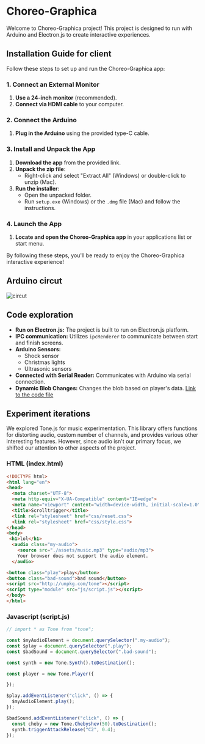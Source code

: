 # Choreo-Graphica

Welcome to Choreo-Graphica project! This project is designed to run with Arduino and Electron.js to create interactive experiences.

## Installation Guide for client

Follow these steps to set up and run the Choreo-Graphica app:

### 1. Connect an External Monitor
1. **Use a 24-inch monitor** (recommended).
2. **Connect via HDMI cable** to your computer.

### 2. Connect the Arduino
1. **Plug in the Arduino** using the provided type-C cable.

### 3. Install and Unpack the App
1. **Download the app** from the provided link.
2. **Unpack the zip file**:
   - Right-click and select "Extract All" (Windows) or double-click to unzip (Mac).
3. **Run the installer**:
   - Open the unpacked folder.
   - Run `setup.exe` (Windows) or the `.dmg` file (Mac) and follow the instructions.

### 4. Launch the App
1. **Locate and open the Choreo-Graphica app** in your applications list or start menu.

By following these steps, you'll be ready to enjoy the Choreo-Graphica interactive experience!


## Arduino circut 

![circut](https://github.com/AnastasiiaPavliuk/Rotrijk/assets/133123399/439029f5-72bb-4e01-b614-1be43ad94db5)



## Code exploration

- **Run on Electron.js:** The project is built to run on Electron.js platform.
- **IPC communication:** Utilizes `ipcRenderer` to communicate between start and finish screens.
- **Arduino Sensors:**
  - Shock sensor
  - Christmas lights
  - Ultrasonic sensors
- **Connected with Serial Reader:** Communicates with Arduino via serial connection.
- **Dynamic Blob Changes:** Changes the blob based on player's data. [Link to the code file](#)



## Experiment iterations 

We explored Tone.js for music experimentation. This library offers functions for distorting audio, custom number of channels, and provides various other interesting features. However, since audio isn't our primary focus, we shifted our attention to other aspects of the project.

### HTML (index.html)

```html
<!DOCTYPE html>
<html lang="en">
<head>
  <meta charset="UTF-8">
  <meta http-equiv="X-UA-Compatible" content="IE=edge">
  <meta name="viewport" content="width=device-width, initial-scale=1.0">
  <title>Scrolltrigger</title>
  <link rel="stylesheet" href="css/reset.css">
  <link rel="stylesheet" href="css/style.css">
</head>
<body>
 <h1>lol</h1>
  <audio class="my-audio">
    <source src="./assets/music.mp3" type="audio/mp3">
    Your browser does not support the audio element.
  </audio>

<button class="play">play</button>
<button class="bad-sound">bad sound</button>
<script src="http://unpkg.com/tone"></script>
<script type="module" src="js/script.js"></script>
</body>
</html>
```

### Javascript (script.js)

```js
// import * as Tone from "tone";

const $myAudioElement = document.querySelector(".my-audio");
const $play = document.querySelector(".play");
const $badSound = document.querySelector(".bad-sound");

const synth = new Tone.Synth().toDestination();

const player = new Tone.Player({

});

$play.addEventListener("click", () => {
  $myAudioElement.play();
});

$badSound.addEventListener("click", () => {
  const cheby = new Tone.Chebyshev(50).toDestination();
  synth.triggerAttackRelease("C2", 0.4);
});

```
